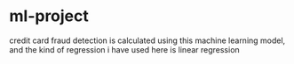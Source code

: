 # ml-project
credit card fraud detection is calculated using this machine learning model, and the kind of regression i have used here is linear regression
